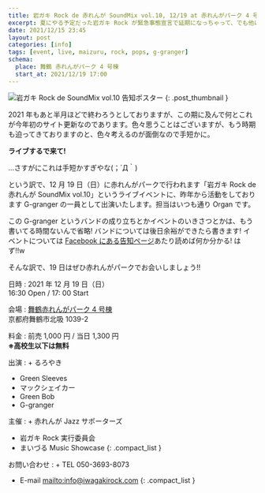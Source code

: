 ```yaml
---
title: 岩ガキ Rock de 赤れんが SoundMix vol.10, 12/19 at 赤れんがパーク 4 号棟
excerpt: 夏にやる予定だった岩ガキ Rock が緊急事態宣言で延期になっちゃって、でも他にできる日がもうないからこうなったら SoundMix と一緒にやってしまえ! という感じのイベントがこのたび開催されるのですが、そちらに出演しますよ! というお知らせです。
date: 2021/12/15 23:45
layout: post
categories: [info]
tags: [event, live, maizuru, rock, pops, g-granger]
schema:
  place: 舞鶴 赤れんがパーク 4 号棟
  start_at: 2021/12/19 17:00
---
```

![岩ガキ Rock de SoundMix vol.10 告知ポスター][poster]
{: .post_thumbnail }

2021 年もあと半月ほどで終わろうとしておりますが、この期に及んで何とこれが今年初のサイト更新なのであります。色々思うことはございますが、もう時期も迫ってきておりますのと、色々考えるのが面倒なので手短かに。

**ライブするで来て!**

…さすがにこれは手短かすぎやな(；´Д｀)

という訳で、12 月 19 日（日）に赤れんがパークで行われます「岩ガキ Rock de 赤れんが SoundMix vol.10」というライブイベントに、昨年から活動をしております G-granger の一員として出演いたします。担当はいつも通り Organ です。

この G-granger というバンドの成り立ちとかイベントのいきさつとかは、もう書いてる時間ないんで省略! バンドについては後日余裕ができたら書きます! イベントについては [Facebook にある告知ページ][fb]あたり読めば何か分かる! はず!!w

そんな訳で、19 日はぜひ赤れんがパークでお会いしましょう!!


日時
: 2021 年 12 月 19 日（日）  
  16:30 Open / 17: 00 Start

会場
: [舞鶴赤れんがパーク 4 号棟][place]  
  京都府舞鶴市北吸 1039-2

料金
: 前売 1,000 円 / 当日 1,300 円  
  **※高校生以下は無料**

出演
: + るろやき
  + Green Sleeves
  + マックシェイカー
  + Green Bob
  + G-granger

主催
: + 赤れんが Jazz サポーターズ
  + 岩ガキ Rock 実行委員会
  + まいづる Music Showcase
  {: .compact_list }

お問い合わせ
: + TEL 050-3693-8073
  + E-mail <mailto:info@iwagakirock.com>
  {: .compact_list }


[fb]: https://www.facebook.com/events/1326628314458634
[place]: https://www.akarenga-park.com/facility/facility_04.html

[poster]: /images/2021/12/15/poster.jpg
